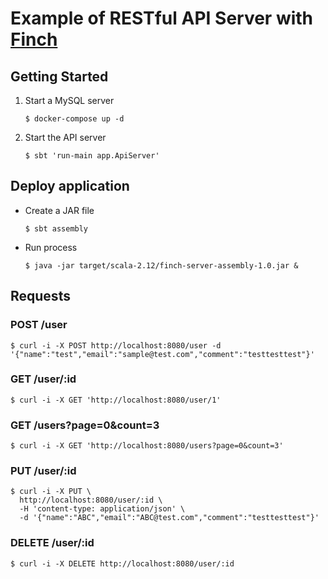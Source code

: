 # Example of RESTful API Server with [Finch](https://finagle.github.io/finch/)
## Getting Started

1. Start a MySQL server  
    ```
    $ docker-compose up -d    
    ```

2. Start the API server

    ``` 
    $ sbt 'run-main app.ApiServer'
    ```
    
## Deploy application
* Create a JAR file

    ```
    $ sbt assembly
    
    ```

* Run process
    
    ```
    $ java -jar target/scala-2.12/finch-server-assembly-1.0.jar &
    ```    

## Requests     

### POST /user

```
$ curl -i -X POST http://localhost:8080/user -d '{"name":"test","email":"sample@test.com","comment":"testtesttest"}'
```

### GET /user/:id

```
$ curl -i -X GET 'http://localhost:8080/user/1'
```

### GET /users?page=0&count=3

```
$ curl -i -X GET 'http://localhost:8080/users?page=0&count=3'
```

### PUT /user/:id

```
$ curl -i -X PUT \
  http://localhost:8080/user/:id \
  -H 'content-type: application/json' \
  -d '{"name":"ABC","email":"ABC@test.com","comment":"testtesttest"}'
```

### DELETE /user/:id

```
$ curl -i -X DELETE http://localhost:8080/user/:id
```